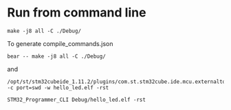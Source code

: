 # Run from command line 

```
make -j8 all -C ./Debug/
```


To generate compile_commands.json

```
bear -- make -j8 all -C ./Debug/
```

and 

```
/opt/st/stm32cubeide_1.11.2/plugins/com.st.stm32cube.ide.mcu.externaltools.cubeprogrammer.linux64_2.0.500.202209151145/tools/bin/STM32_Programmer_CLI -c port=swd -w hello_led.elf -rst
```
```
STM32_Programmer_CLI Debug/hello_led.elf -rst
```
